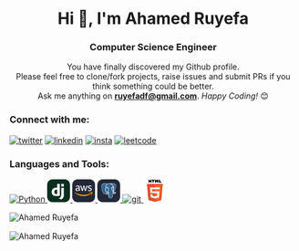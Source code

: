 <h1 align="center">Hi 👋, I'm Ahamed Ruyefa</h1>
<h3 align="center">Computer Science Engineer</h3>


<div align="center">

You have finally discovered my Github profile. <br>
Please feel free to clone/fork projects, raise issues and submit PRs if you think something could be better. <br>
Ask me anything on <a href="mailto:ruyefadf@gmail.com"><b>ruyefadf@gmail.com</b></a>.
<i>Happy Coding!</i> 😊
</div>


<h3 align="left">Connect with me:</h3>
<p align="left">
<a href="https://twitter.com/ahamedruyefa" target="blank"><img align="center" src="https://cdn.jsdelivr.net/npm/simple-icons@3.0.1/icons/twitter.svg" alt="twitter" height="30" width="40" /></a>
<a href="https://linkedin.com/in/ardf" target="blank"><img align="center" src="https://cdn.jsdelivr.net/npm/simple-icons@3.0.1/icons/linkedin.svg" alt="linkedin" height="30" width="40" /></a>
<a href="https://instagram.com/ahamedruyefa" target="blank"><img align="center" src="https://cdn.jsdelivr.net/npm/simple-icons@3.0.1/icons/instagram.svg" alt="insta" height="30" width="40" /></a>
<a href="https://www.leetcode.com/ardf" target="blank"><img align="center" src="https://cdn.jsdelivr.net/npm/simple-icons@3.0.1/icons/leetcode.svg" alt="leetcode" height="30" width="40" /></a>
</p>

<h3 align="left">Languages and Tools:</h3>
<p align="left">
  
  <a href="https://python.org" target="_blank"> <img src="https://raw.githubusercontent.com/jmnote/z-icons/master/svg/python.svg" alt="Python" width="40" height="40"/> </a>
    <a href="https://djangoproject.com" target="_blank"> <img src="https://github.com/tandpfun/skill-icons/blob/main/icons/Django.svg" alt="Django" width="40" height="40"/> </a>
  <a href="https://aws.amazon.com/" target="_blank"> <img src="https://github.com/tandpfun/skill-icons/blob/main/icons/AWS-Dark.svg" alt="AWS" width="40" height="40"/> </a>
  <a href="https://www.postgresql.org/" target="_blank"> <img src="https://github.com/tandpfun/skill-icons/blob/main/icons/PostgreSQL-Dark.svg" alt="Postgres" width="40" height="40"/> </a>
  <a href="https://git-scm.com/" target="_blank"> <img src="https://www.vectorlogo.zone/logos/git-scm/git-scm-icon.svg" alt="git" width="40" height="40"/> </a> 
  <a href="https://www.w3.org/html/" target="_blank"> <img src="https://raw.githubusercontent.com/devicons/devicon/master/icons/html5/html5-original-wordmark.svg" alt="html5" width="40" height="40"/> </a>   </p>


<p><img align="center" src="https://github-readme-stats.vercel.app/api?username=ardf&include_all_commits=true&count_private=true&show_icons=true&line_height=20&title_color=7A7ADB&icon_color=2234AE&text_color=D3D3D3&bg_color=0,000000,130F40" alt="Ahamed Ruyefa" /></p>


<p><img align="center" src="https://github-readme-streak-stats.herokuapp.com/?user=ardf" alt="Ahamed Ruyefa" /></p>

<!---
ardf/ardf is a ✨ special ✨ repository because its `README.md` (this file) appears on your GitHub profile.
You can click the Preview link to take a look at your changes.
--->
